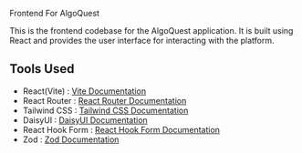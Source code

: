 Frontend For AlgoQuest


This is the frontend codebase for the AlgoQuest application. It is built using React and provides the user interface for interacting with the platform.

## Tools Used
- React(Vite) : [Vite Documentation](https://vite.dev/guide/)
- React Router : [React Router Documentation](https://reactrouter.com/start/declarative/installation)
- Tailwind CSS : [Tailwind CSS Documentation](https://tailwindcss.com/)
- DaisyUI : [DaisyUI Documentation](https://daisyui.com/docs/install/vite/)
- React Hook Form : [React Hook Form Documentation](https://www.npmjs.com/package/react-hook-form)
- Zod : [Zod Documentation](https://zod.dev/)